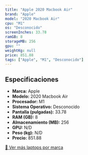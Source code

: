 ```yaml
---
title: "Apple 2020 Macbook Air"
brand: "Apple"
model: "2020 Macbook Air"
cpu: "M1"
os: "Desconocido"
screenInches: 33.78
ramGB: 8
storageMB: 256
gpu: ""
weightKg: null
price: 851.88
tags: ["Apple", "M1", "Desconocido"]
---
```

## Especificaciones

- **Marca:** Apple
- **Modelo:** 2020 Macbook Air
- **Procesador:** M1
- **Sistema Operativo:** Desconocido
- **Pantalla (pulgadas):** 33.78
- **RAM (GB):** 8
- **Almacenamiento (MB):** 256
- **GPU:** N/D
- **Peso (kg):** N/D
- **Precio:** 851.88

[:rocket: Ver más laptops por marca](/brand/apple)
